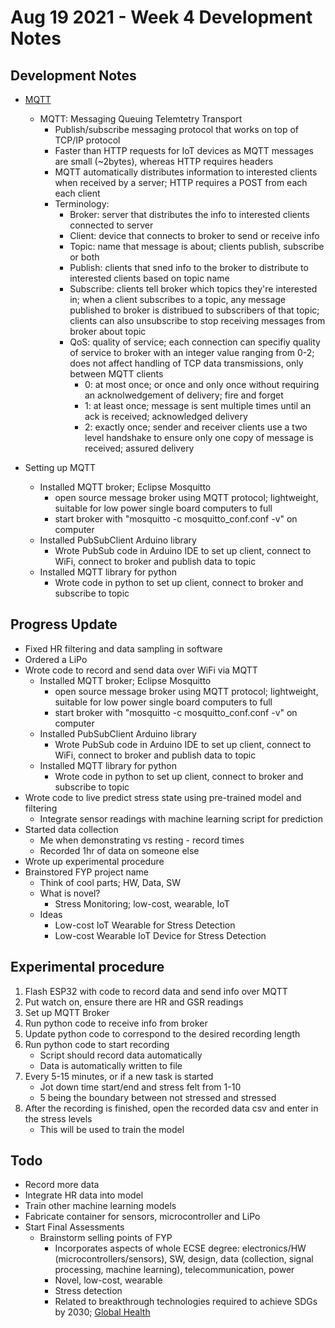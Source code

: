 # Aug 19 2021 - Week 4 Development Notes

## Development Notes

* [MQTT](https://learn.sparkfun.com/tutorials/introduction-to-mqtt/all)
  * MQTT: Messaging Queuing Telemtetry Transport
    * Publish/subscribe messaging protocol that works on top of TCP/IP protocol
    * Faster than HTTP requests for IoT devices as MQTT messages are small (~2bytes), whereas HTTP requires headers
    * MQTT automatically distributes information to interested clients when received by a server; HTTP requires a POST from each each client
    * Terminology:
      * Broker: server that distributes the info to interested clients connected to server
      * Client: device that connects to broker to send or receive info
      * Topic: name that message is about; clients publish, subscribe or both
      * Publish: clients that sned info to the broker to distribute to interested clients based on topic name
      * Subscribe: clients tell broker which topics they're interested in; when a client subscribes to a topic, any message published to broker is distribued to subscribers of that topic; clients can also unsubscribe to stop receiving messages from broker about topic
      * QoS: quality of service; each connection can specifiy quality of service to broker with an integer value ranging from 0-2; does not affect handling of TCP data transmissions, only between MQTT clients
        * 0: at most once; or once and only once without requiring an acknolwedgement of delivery; fire and forget
        * 1: at least once; message is sent multiple times until an ack is received; acknowledged delivery
        * 2: exactly once; sender and receiver clients use a two level handshake to ensure only one copy of message is received; assured delivery

* Setting up MQTT
  * Installed MQTT broker; Eclipse Mosquitto
    * open source message broker using MQTT protocol; lightweight, suitable for low power single board computers to full
    * start broker with "mosquitto -c mosquitto_conf.conf -v" on computer
  * Installed PubSubClient Arduino library
    * Wrote PubSub code in Arduino IDE to set up client, connect to WiFi, connect to broker and publish data to topic
  * Installed MQTT library for python
    * Wrote code in python to set up client, connect to broker and subscribe to topic

## Progress Update

* Fixed HR filtering and data sampling in software
* Ordered a LiPo
* Wrote code to record and send data over WiFi via MQTT
  * Installed MQTT broker; Eclipse Mosquitto
    * open source message broker using MQTT protocol; lightweight, suitable for low power single board computers to full
    * start broker with "mosquitto -c mosquitto_conf.conf -v" on computer
  * Installed PubSubClient Arduino library
    * Wrote PubSub code in Arduino IDE to set up client, connect to WiFi, connect to broker and publish data to topic
  * Installed MQTT library for python
    * Wrote code in python to set up client, connect to broker and subscribe to topic
* Wrote code to live predict stress state using pre-trained model and filtering
  * Integrate sensor readings with machine learning script for prediction
* Started data collection
  * Me when demonstrating vs resting - record times
  * Recorded 1hr of data on someone else
* Wrote up experimental procedure
* Brainstored FYP project name
  * Think of cool parts; HW, Data, SW
  * What is novel?
    * Stress Monitoring; low-cost, wearable, IoT
  * Ideas
    * Low-cost IoT Wearable for Stress Detection
    * Low-cost Wearable IoT Device for Stress Detection

## Experimental procedure

1. Flash ESP32 with code to record data and send info over MQTT
1. Put watch on, ensure there are HR and GSR readings
1. Set up MQTT Broker
1. Run python code to receive info from broker
1. Update python code to correspond to the desired recording length
1. Run python code to start recording
    * Script should record data automatically
    * Data is automatically written to file
1. Every 5-15 minutes, or if a new task is started
    * Jot down time start/end and stress felt from 1-10
    * 5 being the boundary between not stressed and stressed
1. After the recording is finished, open the recorded data csv and enter in the stress levels
    * This will be used to train the model

## Todo

* Record more data
* Integrate HR data into model
* Train other machine learning models
* Fabricate container for sensors, microcontroller and LiPo
* Start Final Assessments
  * Brainstorm selling points of FYP
    * Incorporates aspects of whole ECSE degree: electronics/HW (microcontrollers/sensors), SW, design, data (collection, signal processing, machine learning), telecommunication, power
    * Novel, low-cost, wearable
    * Stress detection
    * Related to breakthrough technologies required to achieve SDGs by 2030; [Global Health](https://50breakthroughs.org/37/details/bt/)
